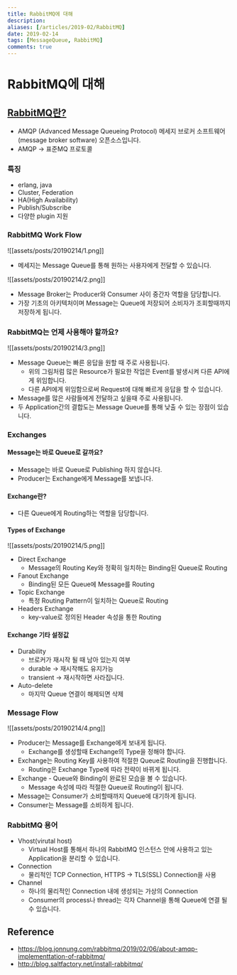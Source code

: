 ```yaml
---
title: RabbitMQ에 대해
description: 
aliases: [/articles/2019-02/RabbitMQ]
date: 2019-02-14
tags: [MessageQueue, RabbitMQ]
comments: true
---
```

# RabbitMQ에 대해
## [RabbitMQ란?](http://www.rabbitmq.com/)
- AMQP (Advanced Message Queueing Protocol) 메세지 브로커 소프트웨어(message broker software) 오픈소스입니다.
- AMQP -> 표준MQ 프로토콜

### 특징
- erlang, java
- Cluster, Federation
- HA(High Availability)
- Publish/Subscribe
- 다양한 plugin 지원

### RabbitMQ Work Flow
![[assets/posts/20190214/1.png]]

- 메세지는 Message Queue를 통해 원하는 사용자에게 전달할 수 있습니다.

![[assets/posts/20190214/2.png]]

- Message Broker는 Producer와 Consumer 사이 중간자 역할을 담당합니다.
- 가장 기초의 아키텍처이며 Message는 Queue에 저장되어 소비자가 조회할때까지 저장하게 됩니다.

### RabbitMQ는 언제 사용해야 할까요?

![[assets/posts/20190214/3.png]]

- Message Queue는 빠른 응답을 원할 때 주로 사용됩니다.
    - 위의 그림처럼 많은 Resource가 필요한 작업은 Event를 발생시켜 다른 API에게 위임합니다.
    - 다른 API에게 위임함으로써 Request에 대해 빠르게 응답을 할 수 있습니다.
- Message를 많은 사람들에게 전달하고 싶을때 주로 사용됩니다.
- 두 Application간의 결합도는 Message Queue를 통해 낮출 수 있는 장점이 있습니다.


### Exchanges
#### Message는 바로 Queue로 갈까요?
- Message는 바로 Queue로 Publishing 하지 않습니다.
- Producer는 Exchange에게 Message를 보냅니다.

#### Exchange란?
- 다른 Queue에게 Routing하는 역할을 담당합니다.

#### Types of Exchange
![[assets/posts/20190214/5.png]]

- Direct Exchange
    - Message의 Routing Key와 정확히 일치하는 Binding된 Queue로 Routing
- Fanout Exchange
    - Binding된 모든 Queue에 Message를 Routing
- Topic Exchange
    - 특정 Routing Pattern이 일치하는 Queue로 Routing
- Headers Exchange
    -  key-value로 정의된 Header 속성을 통한 Routing

#### Exchange 기타 설정값
- Durability
    - 브로커가 재시작 될 때 남아 있는지 여부
    - durable -> 재시작해도 유지가능
    - transient -> 재시작하면 사라집니다.
- Auto-delete
    - 마지막 Queue 연결이 해제되면 삭제

### Message Flow
![[assets/posts/20190214/4.png]]

- Producer는 Message를 Exchange에게 보내게 됩니다.
    - Exchange를 생성할때 Exchange의 Type을 정해야 합니다.
- Exchange는 Routing Key를 사용하여 적절한 Queue로 Routing을 진행합니다.
    - Routing은 Exchange Type에 따라 전략이 바뀌게 됩니다.
- Exchange - Queue와 Binding이 완료된 모습을 볼 수 있습니다.
    - Message 속성에 따라 적절한 Queue로 Routing이 됩니다.
- Message는 Consumer가 소비할때까지 Queue에 대기하게 됩니다.
- Consumer는 Message를 소비하게 됩니다.

### RabbitMQ 용어
- Vhost(virutal host)
    - Virtual Host를 통해서 하나의 RabbitMQ 인스턴스 안에 사용하고 있는 Application을 분리할 수 있습니다.
- Connection
    - 물리적인 TCP Connection, HTTPS -> TLS(SSL) Connection을 사용
- Channel
    - 하나의 물리적인 Connection 내에 생성되는 가상의 Connection
    - Consumer의 process나 thread는 각자 Channel을 통해 Queue에 연결 될 수 있습니다.


## Reference
- <https://blog.jonnung.com/rabbitmq/2019/02/06/about-amqp-implementtation-of-rabbitmq/>
- <http://blog.saltfactory.net/install-rabbitmq/>
